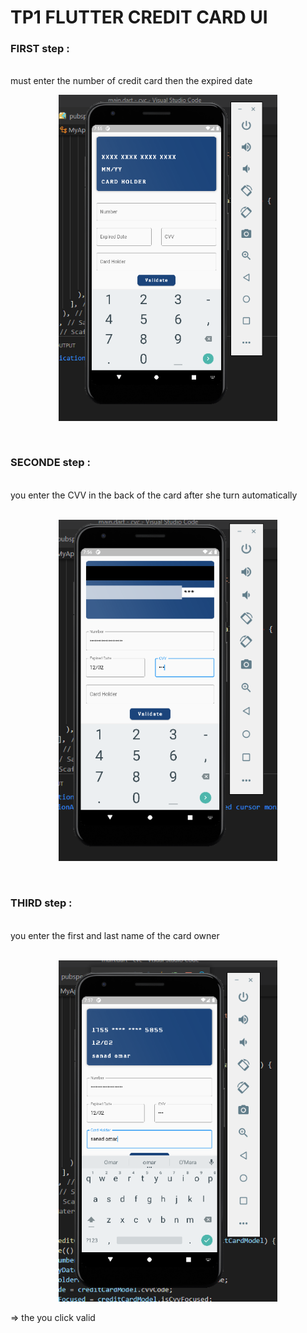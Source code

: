 # TP1 FLUTTER CREDIT CARD UI 
<h3>FIRST step :</h3>
</br>
must enter the number of credit card then the expired date 
</br>
<p align="center">
   <img src="screens/1.png" width="350" title="hover text">
   </p>
   </br>
   <h3>SECONDE step :</h3>
</br>
you enter the CVV in the back of the card after she turn automatically  
</br>
</br>
   <p align="center">
   <img src="screens/2.png" width="350" title="hover text">
   </p>
</br>
   <h3>THIRD step :</h3>
</br>
you enter the first and last name of the card owner   
</br>
</br>
   <p align="center">
   <img src="screens/3.png" width="350" title="hover text">
   </p>


   => the you click valid
